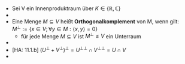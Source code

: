 - Sei V ein Innenproduktraum über $K\in\left\lbrace\mathbb{R},\mathbb{C}\right\rbrace$
-
- Eine Menge $M\subseteq V$ heißt **Orthogonalkomplement** von M, wenn gilt: $M^{\bot}:=\left\lbrace x\in V;\forall y\in M:\langle x,y\rangle=0\right\rbrace$
	- für jede Menge $M\subseteq V$ ist $M^{\bot}\leq V$ ein Unterraum
-
- [HA: 11.1.b] $\left(U^{\bot}+V^{\bot}\right)^{\bot}=U^{\bot\bot}\cap V^{\bot\bot}=U\cap V$
-